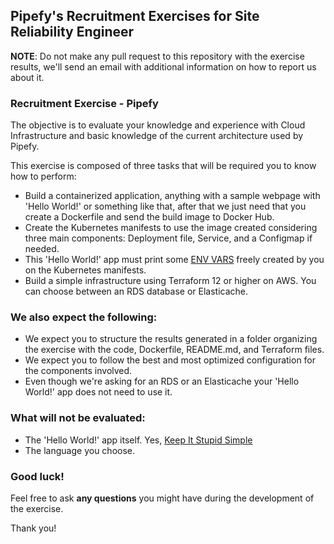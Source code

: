 ## Pipefy's Recruitment Exercises for Site Reliability Engineer

**NOTE**: Do not make any pull request to this repository with the exercise results, we'll send an email with additional information on how to report us about it.

### Recruitment Exercise - Pipefy

The objective is to evaluate your knowledge and experience with Cloud Infrastructure and basic knowledge of the current architecture used by Pipefy.

This exercise is composed of three tasks that will be required you to know how to perform:

- Build a containerized application, anything with a sample webpage with 'Hello World!' or something like that, after that we just need that you create a Dockerfile and send the build image to Docker Hub.
- Create the Kubernetes manifests to use the image created considering three main components: Deployment file, Service, and a Configmap if needed.
- This 'Hello World!' app must print some [ENV VARS](https://en.wikipedia.org/wiki/Environment_variable) freely created by you on the Kubernetes manifests.
- Build a simple infrastructure using Terraform 12 or higher on AWS. You can choose between an RDS database or Elasticache.

### We also expect the following:

- We expect you to structure the results generated in a folder organizing the exercise with the code, Dockerfile, README.md, and Terraform files.
- We expect you to follow the best and most optimized configuration for the components involved.
- Even though we're asking for an RDS or an Elasticache your 'Hello World!' app does not need to use it.

### What will not be evaluated:

- The 'Hello World!' app itself. Yes, [Keep It Stupid Simple](https://en.wikipedia.org/wiki/KISS_principle)
- The language you choose.

### Good luck!

Feel free to ask **any questions** you might have during the development of the exercise.

Thank you!
